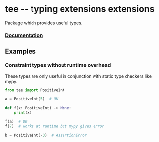 # tee -- typing extensions extensions

Package which provides useful types.

### [Documentation](https://predictive-analytics-lab.github.io/tee/)

## Examples

### Constraint types without runtime overhead

These types are only useful in conjunction with static type checkers like mypy.

```python
from tee import PositiveInt

a = PositiveInt(5)  # OK

def f(x: PositiveInt) -> None:
    print(x)
    
f(a)  # OK
f(7)  # works at runtime but mypy gives error

b = PositiveInt(-3)  # AssertionError
```
